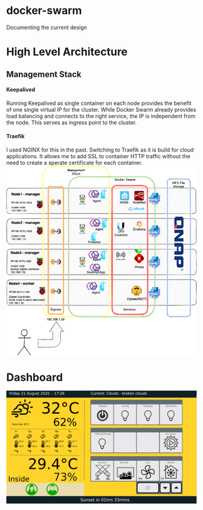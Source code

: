 # docker-swarm
Documenting the current design 

# High Level Architecture
<h2>Management Stack</h2>
<h4>Keepalived</h4> 
Running Keepalived as single container on each node provides the benefit of one single virtual IP for the cluster. 
While Docker Swarm already provides load balancing and connects to the right service, the IP is independent from the node. This serves as ingress point to the cluster.

<h4>Traefik</h4> 
I used NGINX for this in the past. Switching to Traefik as it is build for cloud applications. It allows me to add SSL to container HTTP traffic without the need to create a sperate certificate for each container. 



<img src="https://github.com/antil697/docker-swarm/blob/master/Images/docker_swarm.png" />


# Dashboard

<img src="https://github.com/antil697/docker-swarm/blob/master/Images/Dashboard.png" />

